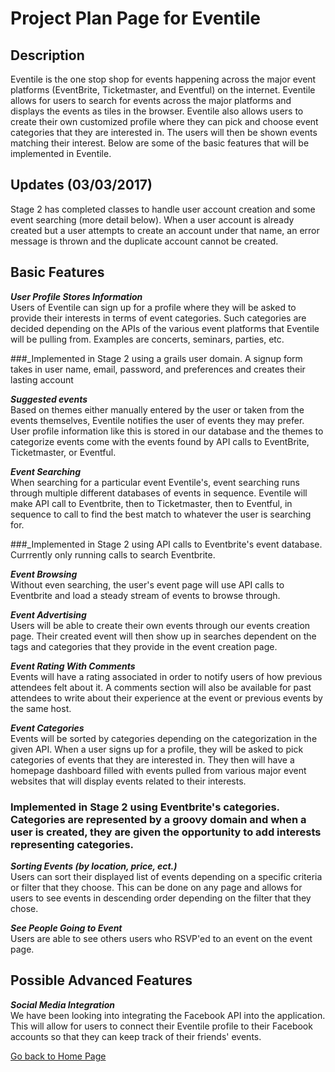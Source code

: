 # Project Plan Page for Eventile

## Description

Eventile is the one stop shop for events happening across the major event platforms (EventBrite, Ticketmaster, and Eventful) on the internet. Eventile allows for users to search for events across the major platforms and displays the events as tiles in the browser. Eventile also allows users to create their own customized profile where they can pick and choose event categories that they are interested in. The users will then be shown events matching their interest. Below are some of the basic features that will be implemented in Eventile.

## Updates (03/03/2017)
  Stage 2 has completed classes to handle user account creation and some event searching (more detail below). When a user account is already created but a user attempts to create an account under that name, an error message is thrown and the duplicate account cannot be created. 

## Basic Features

**_User Profile Stores Information_** <br> 
  Users of Eventile can sign up for a profile where they will be asked to provide their interests in terms of event categories. Such categories are decided depending on the APIs of the various event platforms that Eventile will be pulling from. Examples are concerts, seminars, parties, etc.
  
  ###_Implemented in Stage 2 using a grails user domain. A signup form takes in user name, email, password, and preferences     and creates their lasting account

**_Suggested events_** <br>
  Based on themes either manually entered by the user or taken from the events themselves, Eventile notifies the user of events they may prefer. User profile information like this is stored in our database and the themes to categorize events come with the events found by API calls to EventBrite, Ticketmaster, or Eventful.
  
**_Event Searching_** <br>
  When searching for a particular event Eventile's, event searching runs through multiple different databases of events in sequence. Eventile will make API call to Eventbrite, then to Ticketmaster, then to Eventful, in sequence to call to find the best match to whatever the user is searching for. 
  
  ###_Implemented in Stage 2 using API calls to Eventbrite's event database. Currrently only running calls to search           Eventbrite.
  
**_Event Browsing_** <br>
  Without even searching, the user's event page will use API calls to Eventbrite and load a steady stream of events to browse through. 
  
**_Event Advertising_** <br>
  Users will be able to create their own events through our events creation page. Their created event will then show up in searches dependent on the tags and categories that they provide in the event creation page.

**_Event Rating With Comments_** <br>
  Events will have a rating associated in order to notify users of how previous attendees felt about it. A comments section will also be available for past attendees to write about their experience at the event or previous events by the same host.
  
**_Event Categories_** <br>
  Events will be sorted by categories depending on the categorization in the given API. When a user signs up for a profile, they will be asked to pick categories of events that they are interested in. They then will have a homepage dashboard filled with events pulled from various major event websites that will display events related to their interests.
  
  ### Implemented in Stage 2 using Eventbrite's categories. Categories are represented by a groovy domain and when a user is   created, they are given the opportunity to add interests representing categories. 

**_Sorting Events (by location, price, ect.)_** <br>
  Users can sort their displayed list of events depending on a specific criteria or filter that they choose. This can be done on any page and allows for users to see events in descending order depending on the filter that they chose. 

**_See People Going to Event_** <br>
  Users are able to see others users who RSVP'ed to an event on the event page.
  
## Possible Advanced Features

**_Social Media Integration_** <br>
  We have been looking into integrating the Facebook API into the application. This will allow for users to connect their Eventile profile to their Facebook accounts so that they can keep track of their friends' events.
 
[Go back to Home Page](../README.md)
